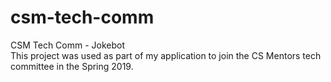 # csm-tech-comm
CSM Tech Comm - Jokebot \
This project was used as part of my application to join the CS Mentors tech committee in the Spring 2019.

